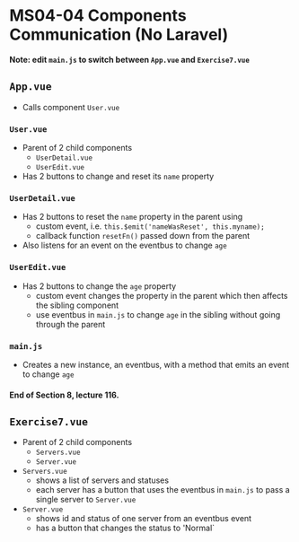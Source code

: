 # MS04-04 Components Communication (No Laravel)
**Note: edit `main.js` to switch between `App.vue` and `Exercise7.vue`**
## `App.vue`
* Calls component `User.vue`

### `User.vue`
* Parent of 2 child components
	* `UserDetail.vue`
	* `UserEdit.vue`
* Has 2 buttons to change and reset its `name` property

### `UserDetail.vue`
* Has 2 buttons to reset the `name` property in the parent using
	* custom event, i.e. `this.$emit('nameWasReset', this.myname);`
	* callback function `resetFn()` passed down from the parent
* Also listens for an event on the eventbus to change `age`

### `UserEdit.vue`
* Has 2 buttons to change the `age` property
	* custom event changes the property in the parent which then affects the sibling component
	* use eventbus in `main.js` to change `age` in the sibling without going through the parent

### `main.js`
* Creates a new instance, an eventbus, with a method that emits an event to change `age`

#### End of Section 8, lecture 116.

## `Exercise7.vue`
* Parent of 2 child components
	* `Servers.vue`
	* `Server.vue`
* `Servers.vue`
	* shows a list of servers and statuses
	* each server has a button that uses the eventbus in `main.js` to pass a single server to `Server.vue`
* `Server.vue`
	* shows id and status of one server from an eventbus event
	* has a button that changes the status to 'Normal`
